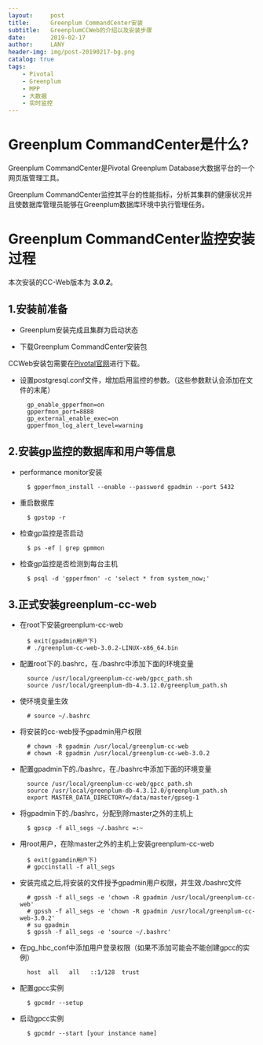 ```yaml
---
layout:     post
title:      Greenplum CommandCenter安装
subtitle:   GreenplumCCWeb的介绍以及安装步骤
date:       2019-02-17
author:     LANY
header-img: img/post-20190217-bg.png
catalog: true
tags:
    - Pivotal
    - Greenplum
    - MPP
    - 大数据
    - 实时监控
---
```

# Greenplum CommandCenter是什么?


Greenplum CommandCenter是Pivotal Greenplum Database大数据平台的一个网页版管理工具。

Greenplum CommandCenter监控其平台的性能指标，分析其集群的健康状况并且使数据库管理员能够在Greenplum数据库环境中执行管理任务。


# Greenplum CommandCenter监控安装过程

本次安装的CC-Web版本为 ***3.0.2***。

## 1.安装前准备

- Greenplum安装完成且集群为启动状态

- 下载Greenplum CommandCenter安装包

CCWeb安装包需要在[Pivotal官网](https://network.pivotal.io/products/pivotal-gpdb/#/releases/2684)进行下载。

- 设置postgresql.conf文件，增加启用监控的参数。（这些参数默认会添加在文件的末尾）

        gp_enable_gpperfmon=on
        gpperfmon_port=8888
        gp_external_enable_exec=on
        gpperfmon_log_alert_level=warning
        
## 2.安装gp监控的数据库和用户等信息

- performance monitor安装
       
        $ gpperfmon_install --enable --password gpadmin --port 5432

- 重启数据库

		$ gpstop -r
		
- 检查gp监控是否启动

		$ ps -ef | grep gpmmon
		
- 检查gp监控是否检测到每台主机
		
		$ psql -d 'gpperfmon' -c 'select * from system_now;'
 

## 3.正式安装greenplum-cc-web
- 在root下安装greenplum-cc-web
		
		
		$ exit(gpadmin用户下)
		# ./greenplum-cc-web-3.0.2-LINUX-x86_64.bin 
		
- 配置root下的.bashrc，在./bashrc中添加下面的环境变量
 		
 		source /usr/local/greenplum-cc-web/gpcc_path.sh 
		source /usr/local/greenplum-db-4.3.12.0/greenplum_path.sh
 		
- 使环境变量生效

		# source ~/.bashrc

- 将安装的cc-web授予gpadmin用户权限

		# chown -R gpadmin /usr/local/greenplum-cc-web
		# chown -R gpadmin /usr/local/greenplum-cc-web-3.0.2
		
- 配置gpadmin下的./bashrc，在./bashrc中添加下面的环境变量

		source /usr/local/greenplum-cc-web/gpcc_path.sh 
		source /usr/local/greenplum-db-4.3.12.0/greenplum_path.sh
		export MASTER_DATA_DIRECTORY=/data/master/gpseg-1
		
- 将gpadmin下的./bashrc，分配到除master之外的主机上

		$ gpscp -f all_segs ~/.bashrc =:~
		
- 用root用户，在除master之外的主机上安装greenplum-cc-web

		$ exit(gpamdin用户下)
		# gpccinstall -f all_segs
		
- 安装完成之后,将安装的文件授予gpadmin用户权限，并生效./bashrc文件

		# gpssh -f all_segs -e 'chown -R gpadmin /usr/local/greenplum-cc-web'
		# gpssh -f all_segs -e 'chown -R gpadmin /usr/local/greenplum-cc-web-3.0.2'
		# su gpadmin
		$ gpssh -f all_segs -e 'source ~/.bashrc'
		
- 在pg_hbc_conf中添加用户登录权限（如果不添加可能会不能创建gpcc的实例）

		host  all   all   ::1/128  trust
		
- 配置gpcc实例

		$ gpcmdr --setup
		
- 启动gpcc实例

		$ gpcmdr --start [your instance name]